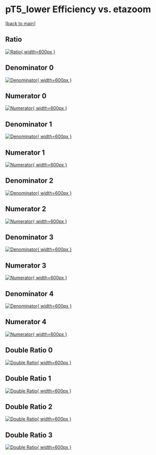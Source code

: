 # pT5_lower Efficiency vs. etazoom

[[back to main](./)]



## Ratio

[![Ratio](../mtv/var/pT5_lower_loweta_13_-1_eff_etazoom.png){ width=600px }](../mtv/var/pT5_lower_loweta_13_-1_eff_etazoom.pdf)

## Denominator 0

[![Denominator](../mtv/den/pT5_lower_loweta_13_-1_eff_etazoom_den0.png){ width=600px }](../mtv/den/pT5_lower_loweta_13_-1_eff_etazoom_den0.pdf)

## Numerator 0

[![Numerator](../mtv/num/pT5_lower_loweta_13_-1_eff_etazoom_num0.png){ width=600px }](../mtv/num/pT5_lower_loweta_13_-1_eff_etazoom_num0.pdf)

## Denominator 1

[![Denominator](../mtv/den/pT5_lower_loweta_13_-1_eff_etazoom_den1.png){ width=600px }](../mtv/den/pT5_lower_loweta_13_-1_eff_etazoom_den1.pdf)

## Numerator 1

[![Numerator](../mtv/num/pT5_lower_loweta_13_-1_eff_etazoom_num1.png){ width=600px }](../mtv/num/pT5_lower_loweta_13_-1_eff_etazoom_num1.pdf)

## Denominator 2

[![Denominator](../mtv/den/pT5_lower_loweta_13_-1_eff_etazoom_den2.png){ width=600px }](../mtv/den/pT5_lower_loweta_13_-1_eff_etazoom_den2.pdf)

## Numerator 2

[![Numerator](../mtv/num/pT5_lower_loweta_13_-1_eff_etazoom_num2.png){ width=600px }](../mtv/num/pT5_lower_loweta_13_-1_eff_etazoom_num2.pdf)

## Denominator 3

[![Denominator](../mtv/den/pT5_lower_loweta_13_-1_eff_etazoom_den3.png){ width=600px }](../mtv/den/pT5_lower_loweta_13_-1_eff_etazoom_den3.pdf)

## Numerator 3

[![Numerator](../mtv/num/pT5_lower_loweta_13_-1_eff_etazoom_num3.png){ width=600px }](../mtv/num/pT5_lower_loweta_13_-1_eff_etazoom_num3.pdf)

## Denominator 4

[![Denominator](../mtv/den/pT5_lower_loweta_13_-1_eff_etazoom_den4.png){ width=600px }](../mtv/den/pT5_lower_loweta_13_-1_eff_etazoom_den4.pdf)

## Numerator 4

[![Numerator](../mtv/num/pT5_lower_loweta_13_-1_eff_etazoom_num4.png){ width=600px }](../mtv/num/pT5_lower_loweta_13_-1_eff_etazoom_num4.pdf)

## Double Ratio 0

[![Double Ratio](../mtv/ratio/pT5_lower_loweta_13_-1_eff_etazoom_ratio0.png){ width=600px }](../mtv/ratio/pT5_lower_loweta_13_-1_eff_etazoom_ratio0.pdf)

## Double Ratio 1

[![Double Ratio](../mtv/ratio/pT5_lower_loweta_13_-1_eff_etazoom_ratio1.png){ width=600px }](../mtv/ratio/pT5_lower_loweta_13_-1_eff_etazoom_ratio1.pdf)

## Double Ratio 2

[![Double Ratio](../mtv/ratio/pT5_lower_loweta_13_-1_eff_etazoom_ratio2.png){ width=600px }](../mtv/ratio/pT5_lower_loweta_13_-1_eff_etazoom_ratio2.pdf)

## Double Ratio 3

[![Double Ratio](../mtv/ratio/pT5_lower_loweta_13_-1_eff_etazoom_ratio3.png){ width=600px }](../mtv/ratio/pT5_lower_loweta_13_-1_eff_etazoom_ratio3.pdf)

